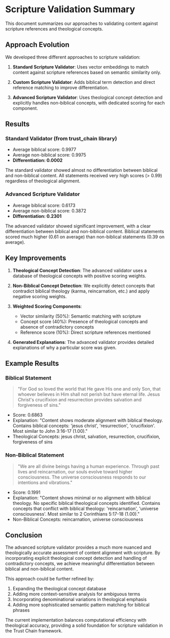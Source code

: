 # Scripture Validation Summary

This document summarizes our approaches to validating content against scripture references and theological concepts.

## Approach Evolution

We developed three different approaches to scripture validation:

1. **Standard Scripture Validator**: Uses vector embeddings to match content against scripture references based on semantic similarity only.

2. **Custom Scripture Validator**: Adds biblical term detection and direct reference matching to improve differentiation.

3. **Advanced Scripture Validator**: Uses theological concept detection and explicitly handles non-biblical concepts, with dedicated scoring for each component.

## Results

### Standard Validator (from trust_chain library)

- Average biblical score: 0.9977
- Average non-biblical score: 0.9975
- **Differentiation: 0.0002**

The standard validator showed almost no differentiation between biblical and non-biblical content. All statements received very high scores (> 0.99) regardless of theological alignment.

### Advanced Scripture Validator

- Average biblical score: 0.6173
- Average non-biblical score: 0.3872
- **Differentiation: 0.2301**

The advanced validator showed significant improvement, with a clear differentiation between biblical and non-biblical content. Biblical statements scored much higher (0.61 on average) than non-biblical statements (0.39 on average).

## Key Improvements

1. **Theological Concept Detection**: The advanced validator uses a database of theological concepts with positive scoring weights.

2. **Non-Biblical Concept Detection**: We explicitly detect concepts that contradict biblical theology (karma, reincarnation, etc.) and apply negative scoring weights.

3. **Weighted Scoring Components**:
   - Vector similarity (50%): Semantic matching with scripture
   - Concept score (40%): Presence of theological concepts and absence of contradictory concepts
   - Reference score (10%): Direct scripture references mentioned

4. **Generated Explanations**: The advanced validator provides detailed explanations of why a particular score was given.

## Example Results

### Biblical Statement
> "For God so loved the world that He gave His one and only Son, that whoever believes in Him shall not perish but have eternal life. Jesus Christ's crucifixion and resurrection provides salvation and forgiveness of sins."

- Score: 0.6863
- Explanation: "Content shows moderate alignment with biblical theology. Contains biblical concepts: 'jesus christ', 'resurrection', 'crucifixion'. Most similar to John 3:16-17 (1.00)."
- Theological Concepts: jesus christ, salvation, resurrection, crucifixion, forgiveness of sins

### Non-Biblical Statement
> "We are all divine beings having a human experience. Through past lives and reincarnation, our souls evolve toward higher consciousness. The universe consciousness responds to our intentions and vibrations."

- Score: 0.1991
- Explanation: "Content shows minimal or no alignment with biblical theology. No specific biblical theological concepts identified. Contains concepts that conflict with biblical theology: 'reincarnation', 'universe consciousness'. Most similar to 2 Corinthians 5:17-18 (1.00)."
- Non-Biblical Concepts: reincarnation, universe consciousness

## Conclusion

The advanced scripture validator provides a much more nuanced and theologically accurate assessment of content alignment with scripture. By incorporating explicit theological concept detection and handling of contradictory concepts, we achieve meaningful differentiation between biblical and non-biblical content.

This approach could be further refined by:

1. Expanding the theological concept database
2. Adding more context-sensitive analysis for ambiguous terms
3. Incorporating denominational variations in theological emphasis
4. Adding more sophisticated semantic pattern matching for biblical phrases

The current implementation balances computational efficiency with theological accuracy, providing a solid foundation for scripture validation in the Trust Chain framework. 